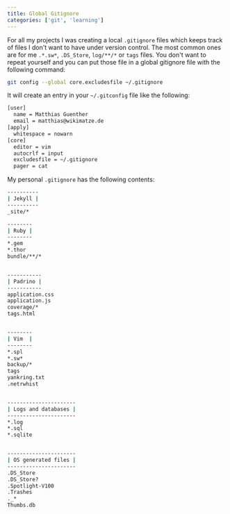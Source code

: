 ```yaml
---
title: Global Gitignore
categories: ['git', 'learning']
---
```


For all my projects I was creating a local `.gitignore` files which keeps track of files I don't want to have under
version control. The most common ones are for me `.*.sw*`, `.DS_Store`, `log/**/*` or `tags` files. You don't want to
repeat yourself and you can put those file in a global gitignore file with the following command:


```bash
git config --global core.excludesfile ~/.gitignore
```


It will create an entry in your `~/.gitconfig` file like the following:


```bash
[user]
  name = Matthias Guenther
  email = matthias@wikimatze.de
[apply]
  whitespace = nowarn
[core]
  editor = vim
  autocrlf = input
  excludesfile = ~/.gitignore
  pager = cat
```


My personal `.gitignore` has the following contents:


```bash
----------
| Jekyll |
----------
_site/*

--------
| Ruby |
--------
*.gem
*.thor
bundle/**/*


-----------
| Padrino |
-----------
application.css
application.js
coverage/*
tags.html


--------
| Vim  |
--------
*.spl
*.sw*
backup/*
tags
yankring.txt
.netrwhist


----------------------
| Logs and databases |
----------------------
*.log
*.sql
*.sqlite


----------------------
| OS generated files |
----------------------
.DS_Store
.DS_Store?
.Spotlight-V100
.Trashes
._*
Thumbs.db
```

